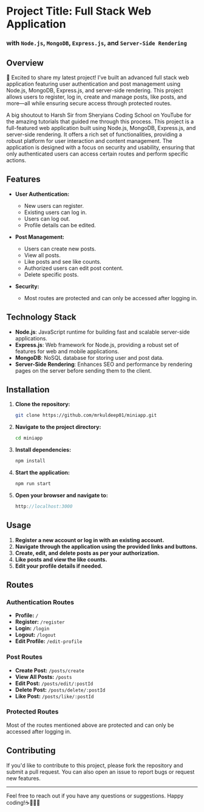 # Project Title: Full Stack Web Application 
### with `Node.js`, `MongoDB`, `Express.js`, and `Server-Side Rendering`

## Overview
🚀 Excited to share my latest project! I’ve built an advanced full stack web application featuring user authentication and post management using Node.js, MongoDB, Express.js, and server-side rendering. This project allows users to register, log in, create and manage posts, like posts, and more—all while ensuring secure access through protected routes.

A big shoutout to Harsh Sir from Sheryians Coding School on YouTube for the amazing tutorials that guided me through this process.
This project is a full-featured web application built using Node.js, MongoDB, Express.js, and server-side rendering. It offers a rich set of functionalities, providing a robust platform for user interaction and content management. The application is designed with a focus on security and usability, ensuring that only authenticated users can access certain routes and perform specific actions.

## Features

- **User Authentication:**
  - New users can register.
  - Existing users can log in.
  - Users can log out.
  - Profile details can be edited.

- **Post Management:**
  - Users can create new posts.
  - View all posts.
  - Like posts and see like counts.
  - Authorized users can edit post content.
  - Delete specific posts.

- **Security:**
  - Most routes are protected and can only be accessed after logging in.

## Technology Stack

- **Node.js**: JavaScript runtime for building fast and scalable server-side applications.
- **Express.js**: Web framework for Node.js, providing a robust set of features for web and mobile applications.
- **MongoDB**: NoSQL database for storing user and post data.
- **Server-Side Rendering**: Enhances SEO and performance by rendering pages on the server before sending them to the client.

## Installation

1. **Clone the repository:**
   ```bash
   git clone https://github.com/mrkuldeep01/miniapp.git
   ```

2. **Navigate to the project directory:**
   ```bash
   cd miniapp
   ```

3. **Install dependencies:**
   ```bash
   npm install
   ```

4. **Start the application:**
   ```bash
   npm run start
   ```

5. **Open your browser and navigate to:**
   ```js
   http://localhost:3000
   ```

## Usage

1. **Register a new account or log in with an existing account.**
2. **Navigate through the application using the provided links and buttons.**
3. **Create, edit, and delete posts as per your authorization.**
4. **Like posts and view the like counts.**
5. **Edit your profile details if needed.**

## Routes

### Authentication Routes
- **Profile:** `/`
- **Register:** `/register`
- **Login:** `/login`
- **Logout:** `/logout`
- **Edit Profile:** `/edit-profile`

### Post Routes
- **Create Post:** `/posts/create`
- **View All Posts:** `/posts`
- **Edit Post:** `/posts/edit/:postId`
- **Delete Post:** `/posts/delete/:postId`
- **Like Post:** `/posts/like/:postId`

### Protected Routes
Most of the routes mentioned above are protected and can only be accessed after logging in.

## Contributing

If you'd like to contribute to this project, please fork the repository and submit a pull request. You can also open an issue to report bugs or request new features.

---

Feel free to reach out if you have any questions or suggestions. Happy coding!☕👨‍💻🚀